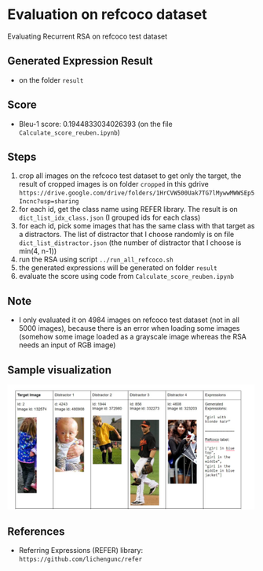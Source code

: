 # Evaluation on refcoco dataset
Evaluating Recurrent RSA on refcoco test dataset 

## Generated Expression Result
- on the folder `result`

## Score
- Bleu-1 score: 0.1944833034026393 (on the file `Calculate_score_reuben.ipynb`)

## Steps
1. crop all images on the refcoco test dataset to get only the target, the result of cropped images is on folder `cropped` in this gdrive `https://drive.google.com/drive/folders/1HrCVW500Uak7TG7lMywwMWWSEp5Incnc?usp=sharing`
2. for each id, get the class name using REFER library. The result is on `dict_list_idx_class.json` (I grouped ids for each class)
3. for each id, pick some images that has the same class with that target as a distractors. The list of distractor that I choose randomly is on file `dict_list_distractor.json` (the number of distractor that I choose is min(4, n-1))
4. run the RSA using script `../run_all_refcoco.sh`
5. the generated expressions will be generated on folder `result`
6. evaluate the score using code from `Calculate_score_reuben.ipynb` 

## Note
- I only evaluated it on 4984 images on refcoco test dataset (not in all 5000 images), because there is an error when loading some images (somehow some image loaded as a grayscale image whereas the RSA needs an input of RGB image)

## Sample visualization
![example](example-refcoco.jpg)

## References
- Referring Expressions (REFER) library: `https://github.com/lichengunc/refer`

